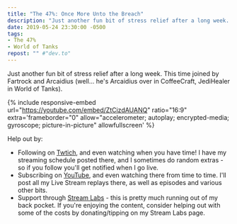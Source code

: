 ```yaml
---
title: "The 47%: Once More Unto the Breach"
description: "Just another fun bit of stress relief after a long week. This time joined by Fartrock and Arcaidius."
date: 2019-05-24 23:30:00 -0500
tags:
- The 47%
- World of Tanks
repost: "" #"dev.to"
---
```


Just another fun bit of stress relief after a long week. This time joined by Fartrock and Arcaidius (well... he's Arcaidius over in CoffeeCraft, JediHealer in World of Tanks).

<!--more-->

{% include responsive-embed url="https://youtube.com/embed/ZtCizdAUANQ" ratio="16:9" extra='frameborder="0" allow="accelerometer; autoplay; encrypted-media; gyroscope; picture-in-picture" allowfullscreen' %}

Help out by:
 * Following on [Twtich](https://twitch.tv/AnonJr_Live), and even watching when you have time! I have my streaming schedule posted there, and I sometimes do random extras - so if you follow you'll get notified when I go live.
 * Subscribing on [YouTube](http://www.youtube.com/channel/UCXafqhKHbkSUIrq0LAuu0tw), and even watching there from time to time. I'll post all my Live Stream replays there, as well as episodes and various other bits.
 * Support through [Stream Labs](https://streamlabs.com/anonjr_live) - this is pretty much running out of my back pocket. If you're enjoying the content, consider helping out with some of the costs by donating/tipping on my Stream Labs page.